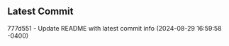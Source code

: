 
## Latest Commit
777d551 - Update README with latest commit info (2024-08-29 16:59:58 -0400) <Yunxi-Zhou>
